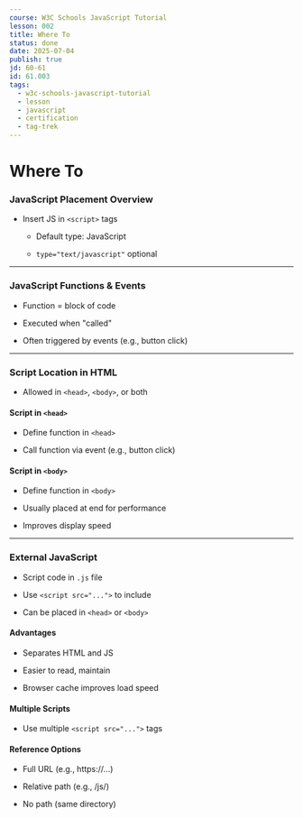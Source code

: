 ```yaml
---
course: W3C Schools JavaScript Tutorial
lesson: 002
title: Where To
status: done
date: 2025-07-04
publish: true
jd: 60-61
id: 61.003
tags:
  - w3c-schools-javascript-tutorial
  - lesson
  - javascript
  - certification
  - tag-trek
---
```


# Where To
### JavaScript Placement Overview

- Insert JS in `<script>` tags
    
    - Default type: JavaScript
        
    - `type="text/javascript"` optional
        

---

### JavaScript Functions & Events

- Function = block of code
    
- Executed when "called"
    
- Often triggered by events (e.g., button click)
    

---

### Script Location in HTML

- Allowed in `<head>`, `<body>`, or both
    

#### Script in `<head>`

- Define function in `<head>`
    
- Call function via event (e.g., button click)
    

#### Script in `<body>`

- Define function in `<body>`
    
- Usually placed at end for performance
    
- Improves display speed
    

---

### External JavaScript

- Script code in `.js` file
    
- Use `<script src="...">` to include
    
- Can be placed in `<head>` or `<body>`
    

#### Advantages

- Separates HTML and JS
    
- Easier to read, maintain
    
- Browser cache improves load speed
    

#### Multiple Scripts

- Use multiple `<script src="...">` tags
    

#### Reference Options

- Full URL (e.g., https://...)
    
- Relative path (e.g., /js/)
    
- No path (same directory)